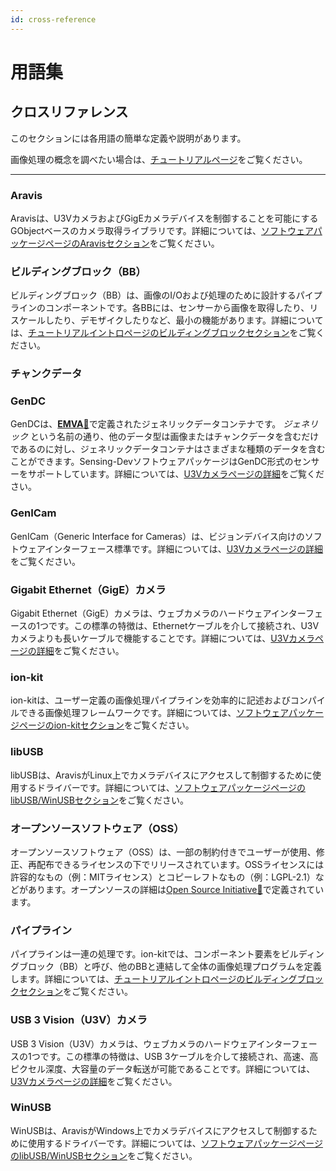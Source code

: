 ```yaml
---
id: cross-reference
---
```


# 用語集

## クロスリファレンス

このセクションには各用語の簡単な定義や説明があります。

画像処理の概念を調べたい場合は、[チュートリアルページ](/tutorials/intro.mdx)をご覧ください。

---

### Aravis

Aravisは、U3VカメラおよびGigEカメラデバイスを制御することを可能にするGObjectベースのカメラ取得ライブラリです。詳細については、[ソフトウェアパッケージページのAravisセクション](/startup-guide/software-stack#aravis)をご覧ください。

### ビルディングブロック（BB）

ビルディングブロック（BB）は、画像のI/Oおよび処理のために設計するパイプラインのコンポーネントです。各BBには、センサーから画像を取得したり、リスケールしたり、デモザイクしたりなど、最小の機能があります。詳細については、[チュートリアルイントロページのビルディングブロックセクション](/tutorials/intro.mdx#building-block)をご覧ください。

### チャンクデータ

### GenDC

GenDCは、[**EMVA**&#128279;](https://www.emva.org/)で定義されたジェネリックデータコンテナです。 *ジェネリック* という名前の通り、他のデータ型は画像またはチャンクデータを含むだけであるのに対し、ジェネリックデータコンテナはさまざまな種類のデータを含むことができます。Sensing-DevソフトウェアパッケージはGenDC形式のセンサーをサポートしています。詳細については、[U3Vカメラページの詳細](/lessons/camera#payload-type)をご覧ください。

### GenICam

GenICam（Generic Interface for Cameras）は、ビジョンデバイス向けのソフトウェアインターフェース標準です。詳細については、[U3Vカメラページの詳細](/lessons/camera#genicam)をご覧ください。

### Gigabit Ethernet（GigE）カメラ

Gigabit Ethernet（GigE）カメラは、ウェブカメラのハードウェアインターフェースの1つです。この標準の特徴は、Ethernetケーブルを介して接続され、U3Vカメラよりも長いケーブルで機能することです。詳細については、[U3Vカメラページの詳細](/lessons/camera#types-of-camera-interface)をご覧ください。

### ion-kit

ion-kitは、ユーザー定義の画像処理パイプラインを効率的に記述およびコンパイルできる画像処理フレームワークです。詳細については、[ソフトウェアパッケージページのion-kitセクション](/startup-guide/software-stack#ion-kit)をご覧ください。

### libUSB

libUSBは、AravisがLinux上でカメラデバイスにアクセスして制御するために使用するドライバーです。詳細については、[ソフトウェアパッケージページのlibUSB/WinUSBセクション](/startup-guide/software-stack#libusbwinusb)をご覧ください。

### オープンソースソフトウェア（OSS）

オープンソースソフトウェア（OSS）は、一部の制約付きでユーザーが使用、修正、再配布できるライセンスの下でリリースされています。OSSライセンスには許容的なもの（例：MITライセンス）とコピーレフトなもの（例：LGPL-2.1）などがあります。オープンソースの詳細は[Open Source Initiative&#128279;](https://opensource.org/)で定義されています。

### パイプライン

パイプラインは一連の処理です。ion-kitでは、コンポーネント要素をビルディングブロック（BB）と呼び、他のBBと連結して全体の画像処理プログラムを定義します。詳細については、[チュートリアルイントロページのビルディングブロックセクション](/tutorials/intro.mdx#building-block)をご覧ください。

### USB 3 Vision（U3V）カメラ

USB 3 Vision（U3V）カメラは、ウェブカメラのハードウェアインターフェースの1つです。この標準の特徴は、USB 3ケーブルを介して接続され、高速、高ピクセル深度、大容量のデータ転送が可能であることです。詳細については、[U3Vカメラページの詳細](/lessons/camera#types-of-camera-interface)をご覧ください。

### WinUSB

WinUSBは、AravisがWindows上でカメラデバイスにアクセスして制御するために使用するドライバーです。詳細については、[ソフトウェアパッケージページのlibUSB/WinUSBセクション](/startup-guide/software-stack#libusbwinusb)をご覧ください。
